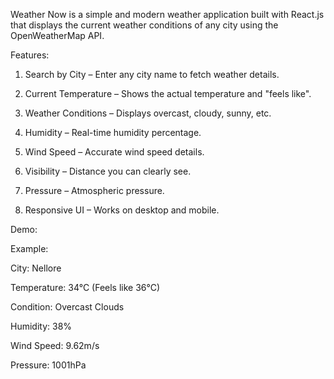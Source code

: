 Weather Now is a simple and modern weather application built with React.js that displays the current weather conditions of any city using the OpenWeatherMap API.

Features:

1) Search by City – Enter any city name to fetch weather details.

2) Current Temperature – Shows the actual temperature and "feels like".

3) Weather Conditions – Displays overcast, cloudy, sunny, etc.

4) Humidity – Real-time humidity percentage.

5) Wind Speed – Accurate wind speed details.

6) Visibility – Distance you can clearly see.

7) Pressure – Atmospheric pressure.

8) Responsive UI – Works on desktop and mobile.


Demo:

Example:

City: Nellore

Temperature: 34°C (Feels like 36°C)

Condition: Overcast Clouds

Humidity: 38%

Wind Speed: 9.62m/s

Pressure: 1001hPa

